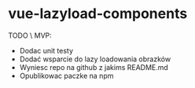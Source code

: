 # vue-lazyload-components

TODO \ MVP:
- Dodac unit testy
- Dodać wsparcie do lazy loadowania obrazków
- Wyniesc repo na github z jakims README.md
- Opublikowac paczke na npm
